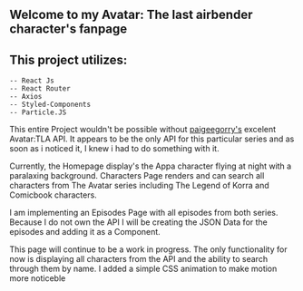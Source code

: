 
## Welcome to my Avatar: The last airbender character's fanpage

## This project utilizes:
    -- React Js
    -- React Router
    -- Axios
    -- Styled-Components
    -- Particle.JS

This entire Project wouldn't be possible without [paigeegorry's](https://github.com/paigeegorry?tab=overview&from=2019-12-01&to=2019-12-31) excelent Avatar:TLA API.
It appears to be the only API for this particular series and as soon as i noticed it, I knew i had to do something with it.

Currently, the Homepage display's the Appa character flying at night with a paralaxing background.
Characters Page renders and can search all characters from The Avatar series including The Legend of Korra and Comicbook characters. 

I am implementing an Episodes Page with all episodes from both series. Because I do not own the API I will be creating the JSON Data for the episodes and adding it as a Component.

This page will continue to be a work in progress. The only functionality for now is displaying all characters from the API and the ability to search through them by name. I added a simple CSS animation to make motion more noticeble
